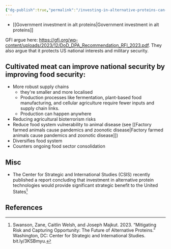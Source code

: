 ```yaml
---
{"dg-publish":true,"permalink":"/investing-in-alternative-proteins-can-improve-national-security-and-defence/","tags":["#alternative_proteins","#food_security","#cultivated_meat","#precision_fermentation"],"created":"2025-10-22T22:42:44.356+01:00","updated":"2025-10-22T22:42:44.356+01:00"}
---
```

 

- [[Government investment in alt proteins\|Government investment in alt proteins]]

GFI argue here: https://gfi.org/wp-content/uploads/2023/12/DoD_DPA_Recommendation_RFI_2023.pdf. They also argue that it protects US national interests and military security. 

## Cultivated meat can improve national security by improving food security:
- More robust supply chains
	- they're smaller and more localised
	- Production processes like fermentation, plant-based food manufacturing, and cellular agriculture require fewer inputs and supply chain links.
	- Production can happen anywhere
- Reducing agricultural bioterrorism risks
- Reduce food system vulnerability to animal disease (see [[Factory farmed animals cause pandemics and zoonotic disease\|Factory farmed animals cause pandemics and zoonotic disease]])
- Diversifies food system
- Counters ongoing food sector consolidation

## Misc
- The Center for Strategic and International Studies (CSIS) recently published a report concluding that investment in alternative protein technologies would provide significant strategic benefit to the United States[^1]

## References
[^1]: Swanson, Zane, Caitlin Welsh, and Joseph Majkut. 2023. “Mitigating Risk and Capturing Opportunity: The Future of Alternative Proteins.” Washington, DC: Center for Strategic and International Studies. bit.ly/3KSBmyu.